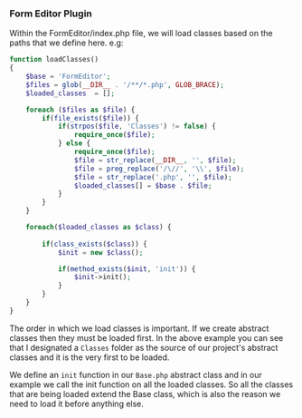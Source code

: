 ### Form Editor Plugin

Within the FormEditor/index.php file, we will load classes based on the paths that we define here.
e.g:

```php
function loadClasses()
{
	$base = 'FormEditor';
	$files = glob(__DIR__ . '/**/*.php', GLOB_BRACE);
	$loaded_classes  = [];

	foreach ($files as $file) {
		if(file_exists($file)) {
			if(strpos($file, 'Classes') != false) {
				require_once($file);
			} else {
				require_once($file);
				$file = str_replace(__DIR__, '', $file);
				$file = preg_replace('/\//', '\\', $file);
				$file = str_replace('.php', '', $file);
				$loaded_classes[] = $base . $file;
			}
		}
	}

	foreach($loaded_classes as $class) {
		
		if(class_exists($class)) {
			$init = new $class();

			if(method_exists($init, 'init')) {
				$init->init();
			}
		} 
	}
}
```

The order in which we load classes is important. If we create abstract classes then they must be loaded first. In the above example you can see that I designated a `Classes` folder as the source of our project's abstract classes and it is the very first to be loaded.

We define an `init` function in our `Base.php` abstract class and in our example we call the init function on all the loaded classes. So all the classes that are being loaded extend the Base class, which is also the reason we need to load it before anything else.
